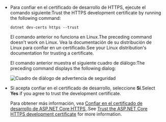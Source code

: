 * <span data-ttu-id="961e4-101">Para confiar en el certificado de desarrollo de HTTPS, ejecute el comando siguiente:</span><span class="sxs-lookup"><span data-stu-id="961e4-101">Trust the HTTPS development certificate by running the following command:</span></span>

  ```console
  dotnet dev-certs https --trust
  ```
  
  <span data-ttu-id="961e4-102">El comando anterior no funciona en Linux.</span><span class="sxs-lookup"><span data-stu-id="961e4-102">The preceding command doesn't work on Linux.</span></span> <span data-ttu-id="961e4-103">Vea la documentación de su distribución de Linux para confiar en un certificado.</span><span class="sxs-lookup"><span data-stu-id="961e4-103">See your Linux distribution's documentation for trusting a certificate.</span></span>

  <span data-ttu-id="961e4-104">El comando anterior muestra el siguiente cuadro de diálogo:</span><span class="sxs-lookup"><span data-stu-id="961e4-104">The preceding command displays the following dialog:</span></span>

  ![Cuadro de diálogo de advertencia de seguridad](~/getting-started/_static/cert.png)

* <span data-ttu-id="961e4-106">Si acepta confiar en el certificado de desarrollo, seleccione **Sí**.</span><span class="sxs-lookup"><span data-stu-id="961e4-106">Select **Yes** if you agree to trust the development certificate.</span></span>

  <span data-ttu-id="961e4-107">Para obtener más información, vea [Confiar en el certificado de desarrollo de ASP.NET Core HTTPS ](xref:security/enforcing-ssl#trust-the-aspnet-core-https-development-certificate-on-windows-and-macos).</span><span class="sxs-lookup"><span data-stu-id="961e4-107">See [Trust the ASP.NET Core HTTPS development certificate](xref:security/enforcing-ssl#trust-the-aspnet-core-https-development-certificate-on-windows-and-macos) for more information.</span></span>
  
